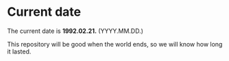 # Current date

The current date is **1992.02.21.** (YYYY.MM.DD.)

This repository will be good when the world ends, so we will know how long it lasted.